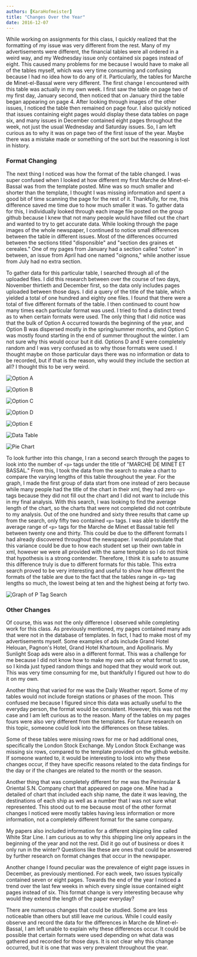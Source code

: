 ```yaml
---
authors: [KaraHofmeister]
title: "Changes Over the Year"
date: 2016-12-07
---
```


While working on assignments for this class, I quickly realized that the formatting of my issue was very different from the rest. Many of my advertisements were different, the financial tables were all ordered in a weird way, and my Wednesday issue only contained six pages instead of eight. This caused many problems for me because I would have to make all of the tables myself, which was very time consuming and confusing because I had no idea how to do any of it. Particularly, the tables for Marche de Minet-el-Bassal were very different. The first change I encountered with this table was actually in my own week. I first saw the table on page two of my first day, January second, then noticed that on January third the table began appearing on page 4. After looking through images of the other issues, I noticed the table then remained on page four. I also quickly noticed that issues containing eight pages would display these data tables on page six, and many issues in December contained eight pages throughout the week, not just the usual Wednesday and Saturday issues. So, I am left curious as to why it was on page two of the first issue of the year. Maybe there was a mistake made or something of the sort but the reasoning is lost in history.

### Format Changing
The next thing I noticed was how the format of the table changed. I was super confused when I looked at how different my first Marche de Minet-el-Bassal was from the template posted. Mine was so much smaller and shorter than the template, I thought I was missing information and spent a good bit of time scanning the page for the rest of it. Thankfully, for me, this difference saved me time due to how much smaller it was. To gather data for this, I individually looked through each image file posted on the group github because I knew that not many people would have filled out the chart and wanted to try to get accurate data. While looking through the page images of the whole newspaper, I continued to notice small differences between the table in different issues. Most of the differences occurred between the sections titled "disponsible" and "section des graines et cereales." One of my pages from January had a section called "coton" in between, an issue from April had one named "oignons," while another issue from July had no extra section.

To gather data for this particular table, I searched through all of the uploaded files. I did this research between over the course of two days, November thirtieth and December first, so the data only includes pages uploaded between those days. I did a query of the title of the table, which yielded a total of one hundred and eighty one files. I found that there were a total of five different formats of the table. I then continued to count how many times each particular format was used. I tried to find a distinct trend as to when certain formats were used. The only thing that I did notice was that the bulk of Option A occurred towards the beginning of the year, and Option B was dispersed mostly in the spring/summer months, and Option C was mostly found starting in the end of summer throughout the winter. I am not sure why this would occur but it did. Options D and E were completely random and I was very confused as to why those formats were used. I thought maybe on those particular days there was no information or data to be recorded, but if that is the reason, why would they include the section at all? I thought this to be very weird.

![Option A](hofmeister-optionA.png "Option A")

![Option B](hofmeister-optionB.png "Option B")

![Option C](hofmeister-optionC.png "Option C")

![Option D](hofmeister-optionD.png "Option D")

![Option E](hofmeister-OptionE.png "Option #")

![Data Table](hofmeister-datable.png)

![Pie Chart](hofmeister-piechart.png)

To look further into this change, I ran a second search through the pages to look into the number of `<p>` tags under the title of "MARCHE DE MINET ET BASSAL." From this, I took the data from the search to make a chart to compare the varying lengths of this table throughout the year. For the graph, I made the first group of data start from one instead of zero because while many people had the title of the chart in their xml, they had zero `<p>` tags because they did not fill out the chart and I did not want to include this in my final analysis. With this search, I was looking to find the average length of the chart, so the charts that were not completed did not contribute to my analysis. Out of the one hundred and sixty three results that came up from the search, only fifty two contained `<p>` tags. I was able to identify the average range of `<p>` tags for the Marche de Minet et Bassal table fell between twenty one and thirty. This could be due to the different formats I had already discovered throughout the newspaper. I would postulate that this variance could be due to how each student set up their own table in xml, however we were all provided with the same template so I do not think that hypothesis is a strong contender. Therefore, I think it is safe to assume this difference truly is due to different formats for this table. This extra search proved to be very interesting and useful to show how different the formats of the table are due to the fact that the tables range in `<p>` tag lengths so much, the lowest being at ten and the highest being at forty two.

![Graph of P Tag Search](hofmeister-p-tag-graph.png)

### Other Changes

Of course, this was not the only difference I observed while completing work for this class. As previously mentioned, my pages contained many ads that were not in the database of templates. In fact, I had to make most of my advertisements myself. Some examples of ads include Grand Hotel Helouan, Pagnon's Hotel, Grand Hotel Khartoum, and Apollinaris. My Sunlight Soap ads were also in a different format. This was a challenge for me because I did not know how to make my own ads or what format to use, so I kinda just typed random things and hoped that they would work out. This was very time consuming for me, but thankfully I figured out how to do it on my own.

Another thing that varied for me was the Daily Weather report. Some of my tables would not include foreign stations or phases of the moon. This confused me because I figured since this data was actually useful to the everyday person, the format would be consistent. However, this was not the case and I am left curious as to the reason. Many of the tables on my pages fours were also very different from the templates. For future research on this topic, someone could look into the differences on these tables.

Some of these tables were missing rows for me or had additional ones, specifically the London Stock Exchange. My London Stock Exchange was missing six rows, compared to the template provided on the github website. If someone wanted to, it would be interesting to look into why these changes occur, if they have specific reasons related to the data findings for the day or if the changes are related to the month or the season.

Another thing that was completely different for me was the Peninsular & Oriental S.N. Company chart that appeared on page one. Mine had a detailed of chart that included each ship name, the date it was leaving, the destinations of each ship as well as a number that I was not sure what represented. This stood out to me because most of the other format changes I noticed were mostly tables having less information or more information, not a completely different format for the same company.

My papers also included information for a different shipping line called White Star Line. I am curious as to why this shipping line only appears in the beginning of the year and not the rest. Did it go out of business or does it only run in the winter? Questions like these are ones that could be answered by further research on format changes that occur in the newspaper.

Another change I found peculiar was the prevalence of eight page issues in December, as previously mentioned. For each week, two issues typically contained seven or eight pages. Towards the end of the year I noticed a trend over the last few weeks in which every single issue contained eight pages instead of six. This format change is very interesting because why would they extend the length of the paper everyday?

There are numerous changes that could be studied. Some are less noticeable than others but still leave me curious. While I could easily observe and record the data for the differences in Marche de Minet-el-Bassal, I am left unable to explain why these differences occur. It could be possible that certain formats were used depending on what data was gathered and recorded for those days. It is not clear why this change occurred, but it is one that was very prevalent throughout the year.
